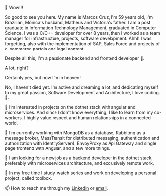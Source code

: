 👋 Wow!!!

So good to see you here. My name is Marcos Cruz, I'm 59 years old, I'm Brazilian, Mônica's husband, Matheus and Victória's father. I am a post graduate in Information Technology Management, graduated in Computer Science. I was a C/C++ developer for over 8 years, then I worked as a team manager for infrastructure, projects, software development. Ahhh I was forgetting, also with the implementation of SAP, Sales Force and projects of e-commerce portals and legal content.

Despite all this, I'm a passionate backend and frontend developer 💞️.

A lot, right?

Certainly yes, but now I'm in heaven!

No, I haven't died yet. I'm active and dreaming a lot, and dedicating myself to my great passion, Software Development and Architecture, I love coding.💞️.

👀 I’m interested in projects on the dotnet stack with angular and microservices. And since I don't know everything, I like to learn from my co-workers. I highly value respect and human relationships in a connected world.

🚧 I’m currently working with MongoDB as a database, Rabbitmq as a message broker, MassTransit for distributed messaging, authentication and authorization with IdentityServer4, EnvoyProxy as Api Gateway and single page frontend with Angular, and a few more things.

🤝 I am looking for a new job as a backend developer in the dotnet stack, preferably with microservices architecture, and exclusively remote work.

🌱 In my free time I study, watch series and work on developing a personal project, called toolbox.

📫 How to reach me through my [Linkedin](https://br.linkedin.com/in/cruzmarcos) or [email](marcoscruz@terra.com.br).

<!---
marcos-cruz/marcos-cruz is a ✨ special ✨ repository because its `README.md` (this file) appears on your GitHub profile.
You can click the Preview link to take a look at your changes.
--->
